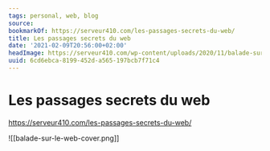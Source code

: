 ```yaml
---
tags: personal, web, blog
source:
bookmarkOf: https://serveur410.com/les-passages-secrets-du-web/
title: Les passages secrets du web
date: '2021-02-09T20:56:00+02:00'
headImage: https://serveur410.com/wp-content/uploads/2020/11/balade-sur-le-web-cover.png
uuid: 6cd6ebca-8199-452d-a565-197bcb7f71c4
---
```


# Les passages secrets du web
https://serveur410.com/les-passages-secrets-du-web/

![[balade-sur-le-web-cover.png]]
